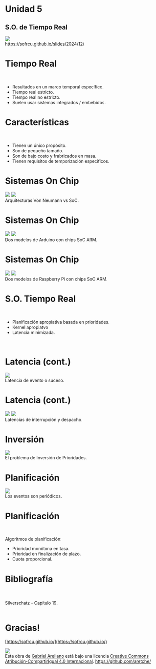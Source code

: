 <!-- Comentarios para reveal.js -->
<!-- Dos lineas vacías separan dos slides horizontalmente -->
<!-- Tres líneas vacías separan dos slides horizontalmente -->
# Unidad 5
## S.O. de Tiempo Real

![](https://chart.apis.google.com/chart?cht=qr&chld=H|0&chs=200x200&chl=https://sofrcu.github.io/slides/2023/11/) <br />
https://sofrcu.github.io/slides/2024/12/
<!-- .element: style="border-width:0; height: 6em;" -->



# Tiempo Real

<br>

* Resultados en un marco temporal específico. <!-- .element: class="fragment fade-in" -->
* Tiempo real estricto. <!-- .element: class="fragment fade-in" -->
* Tiempo real no estricto. <!-- .element: class="fragment fade-in" -->
* Suelen usar sistemas integrados / embebidos. <!-- .element: class="fragment fade-in" -->


# Características

<br>

* Tienen un único propósito. <!-- .element: class="fragment fade-in" -->
* Son de pequeño tamaño. <!-- .element: class="fragment fade-in" -->
* Son de bajo costo y frabricados en masa. <!-- .element: class="fragment fade-in" -->
* Tienen requisitos de temporización específicos. <!-- .element: class="fragment fade-in" -->


# Sistemas On Chip

![](./img/von-neumann-architecture.png) <!-- .element: style="border-width:0; float: left; height: 7em;" -->
![](./img/ARM-based-SoC-architecture.png)<br/> <!-- .element: style="border-width:0; float: rigth; height: 7em;" -->
Arquitecturas Von Neumann vs SoC.


# Sistemas On Chip

![](./img/arduino_due.jpg) <!-- .element: style="border-width:0; float: left; height: 7em;" -->
![](./img/arduino_stm32_moneda.jpg)<br/> <!-- .element: style="border-width:0; float: rigth; height: 7em;" -->
Dos modelos de Arduino con chips SoC ARM.


# Sistemas On Chip

![](./img/raspberry-pi-b.jpeg) <!-- .element: style="border-width:0; float: left; height: 7em;" -->
![](./img/raspberry-pi-4.jpeg)<br/> <!-- .element: style="border-width:0; float: rigth; height: 7em;" -->
Dos modelos de Raspberry Pi con chips SoC ARM.


# S.O. Tiempo Real

<br>

* Planificación apropiativa basada en prioridades. <!-- .element: class="fragment fade-in" -->
* Kernel apropiatvo <!-- .element: class="fragment fade-in" -->
* Latencia minimizada. <!-- .element: class="fragment fade-in" -->

<br>


# Latencia (cont.)

![](./img/latencia_evento.png)<br/> <!-- .element: style="border-width:0; height: 8em;" -->
Latencia de evento o suceso.


# Latencia (cont.)

![](./img/latencia_interrupcion.png) <!-- .element: style="border-width:0; float: left; height: 7em;" -->
![](./img/latencia_despacho.png)<br/> <!-- .element: style="border-width:0; float: rigth; height: 7em;" -->
Latencias de interrupción y despacho.


# Inversión

![](./img/inversion_prioridades_tres_procesos.jpg)<br/> <!-- .element: style="border-width:0; height: 8em;" -->
El problema de Inversión de Prioridades.


# Planificación

![](./img/planificacion_eventos_periodicos.png)<br/> <!-- .element: style="border-width:0; height: 8em;" -->
Los eventos son periódicos.


# Planificación

<br>

Algoritmos de planificación: <!-- .element: class="fragment fade-in" -->

* Prioridad monótona en tasa. <!-- .element: class="fragment fade-in" -->
* Prioridad en finalización de plazo. <!-- .element: class="fragment fade-in" -->
* Cuota proporcional. <!-- .element: class="fragment fade-in" -->



# Bibliografía

<br>
<br>
Silverschatz - Capítulo 19.
<br>
<br>


# Gracias!

[https://sofrcu.github.io/](https://sofrcu.github.io/)

[![](./img/cc-by-sa.png)](https://creativecommons.org/licenses/by-sa/4.0/) <br/> <!-- .element: style="border-width:0; height: 1.5em;" -->
Esta obra de [Gabriel Arellano](https://github.com/aretche/) está bajo una licencia [Creative Commons Atribución-CompartirIgual 4.0 Internacional](https://creativecommons.org/licenses/by-sa/4.0/deed.es). 
https://github.com/aretche/
